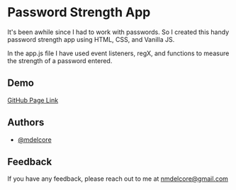 
# Password Strength App

It's been awhile since I had to work with passwords. So I created this handy password strength app using HTML, CSS, and Vanilla JS.

In the app.js file I have used event listeners, regX, and functions to measure the strength of a password entered.
## Demo

[GitHub Page Link](https://mdelcore.github.io/password-strength-app/)


## Authors

- [@mdelcore](https://github.com/mdelcore)


## Feedback

If you have any feedback, please reach out to me at nmdelcore@gmail.com

  